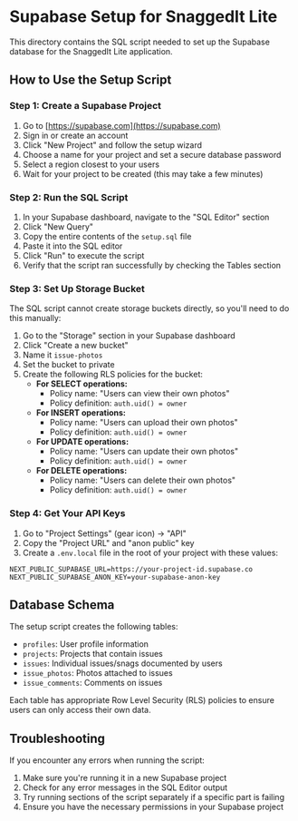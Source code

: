 # Supabase Setup for SnaggedIt Lite

This directory contains the SQL script needed to set up the Supabase database for the SnaggedIt Lite application.

## How to Use the Setup Script

### Step 1: Create a Supabase Project

1. Go to [https://supabase.com](https://supabase.com)
2. Sign in or create an account
3. Click "New Project" and follow the setup wizard
4. Choose a name for your project and set a secure database password
5. Select a region closest to your users
6. Wait for your project to be created (this may take a few minutes)

### Step 2: Run the SQL Script

1. In your Supabase dashboard, navigate to the "SQL Editor" section
2. Click "New Query"
3. Copy the entire contents of the `setup.sql` file
4. Paste it into the SQL editor
5. Click "Run" to execute the script
6. Verify that the script ran successfully by checking the Tables section

### Step 3: Set Up Storage Bucket

The SQL script cannot create storage buckets directly, so you'll need to do this manually:

1. Go to the "Storage" section in your Supabase dashboard
2. Click "Create a new bucket"
3. Name it `issue-photos`
4. Set the bucket to private
5. Create the following RLS policies for the bucket:
   - **For SELECT operations:**
     - Policy name: "Users can view their own photos"
     - Policy definition: `auth.uid() = owner`
   - **For INSERT operations:**
     - Policy name: "Users can upload their own photos"
     - Policy definition: `auth.uid() = owner`
   - **For UPDATE operations:**
     - Policy name: "Users can update their own photos"
     - Policy definition: `auth.uid() = owner`
   - **For DELETE operations:**
     - Policy name: "Users can delete their own photos"
     - Policy definition: `auth.uid() = owner`

### Step 4: Get Your API Keys

1. Go to "Project Settings" (gear icon) → "API"
2. Copy the "Project URL" and "anon public" key
3. Create a `.env.local` file in the root of your project with these values:

```
NEXT_PUBLIC_SUPABASE_URL=https://your-project-id.supabase.co
NEXT_PUBLIC_SUPABASE_ANON_KEY=your-supabase-anon-key
```

## Database Schema

The setup script creates the following tables:

- `profiles`: User profile information
- `projects`: Projects that contain issues
- `issues`: Individual issues/snags documented by users
- `issue_photos`: Photos attached to issues
- `issue_comments`: Comments on issues

Each table has appropriate Row Level Security (RLS) policies to ensure users can only access their own data.

## Troubleshooting

If you encounter any errors when running the script:

1. Make sure you're running it in a new Supabase project
2. Check for any error messages in the SQL Editor output
3. Try running sections of the script separately if a specific part is failing
4. Ensure you have the necessary permissions in your Supabase project
